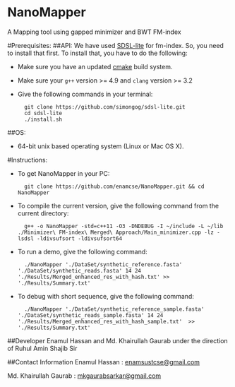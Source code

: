 # NanoMapper
A Mapping tool using gapped minimizer and BWT FM-index

#Prerequisites:
##API:
We have used [SDSL-lite](https://github.com/simongog/sdsl-lite) for fm-index. So, you need to install that first. To install that, you have to do the following:

- Make sure you have an updated [cmake](http://www.cmake.org/) build system.
- Make sure your `g++` version >= 4.9 and `clang` version >= 3.2
- Give the following commands in your terminal:
		
		git clone https://github.com/simongog/sdsl-lite.git
		cd sdsl-lite
		./install.sh
##OS:
- 64-bit unix based operating system (Linux or Mac OS X).

#Instructions:
- To get NanoMapper in your PC:

		git clone https://github.com/enamcse/NanoMapper.git && cd NanoMapper
		
- To compile the current version, give the following command from the current directory:
    
        g++ -o NanoMapper -std=c++11 -O3 -DNDEBUG -I ~/include -L ~/lib ./Minimizer\ FM-index\ Merged\ Approach/Main_minimizer.cpp -lz -lsdsl -ldivsufsort -ldivsufsort64

- To run a demo, give the following command:

	    ./NanoMapper './DataSet/synthetic_reference.fasta' './DataSet/synthetic_reads.fasta' 14 24 './Results/Merged_enhanced_res_with_hash.txt' >> './Results/Summary.txt'

- To debug with short sequence, give the following command:

	    ./NanoMapper './DataSet/synthetic_reference_sample.fasta' './DataSet/synthetic_reads_sample.fasta' 14 24 './Results/Merged_enhanced_res_with_hash_sample.txt'  >> './Results/Summary.txt'

##Developer
Enamul Hassan and Md. Khairullah Gaurab under the direction of Ruhul Amin Shajib Sir

##Contact Information
Enamul Hassan : enamsustcse@gmail.com

Md. Khairullah Gaurab : mkgaurabsarkar@gmail.com


